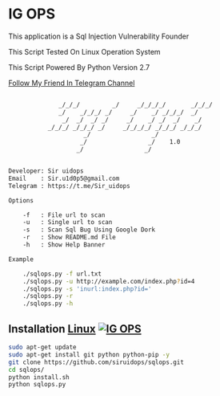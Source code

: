 # IG OPS

<p>This application is a Sql Injection Vulnerability Founder</p>
<p>This Script Tested On Linux Operation System </p>
<p>This Script Powered By Python Version 2.7</p>

[Follow My Friend In Telegram Channel](https://t.me/softhacking)

```bash

              _/_/_/         _/     _/_/_/_/       _/_/_/
              _/    _/_/_/ _/     _/    _/ _/_/_/  _/
               _/  _/  _/ _/     _/    _/ _/  _/    _/
           _/_/_/ _/_/_/ _/     _/_/_/_/ _/_/_/ _/_/_/
                     _/                 _/
                    _/                 _/    1.0
                   _/                 _/


Developer: Sir uidops
Email    : Sir.u1d0p5@gmail.com
Telegram : https://t.me/Sir_uidops

Options

    -f   : File url to scan
    -u   : Single url to scan
    -s   : Scan Sql Bug Using Google Dork
    -r   : Show README.md File
    -h   : Show Help Banner

Example

    ./sqlops.py -f url.txt
    ./sqlops.py -u http://example.com/index.php?id=4
    ./sqlops.py -s 'inurl:index.php?id='
    ./sqlops.py -r
    ./sqlops.py -h
```

## Installation [Linux](https://wikipedia.org/wiki/Linux) [![IG OPS](http://icons.iconarchive.com/icons/dakirby309/simply-styled/32/OS-Linux-icon.png)](https://fr.wikipedia.org/wiki/Linux)

```bash
sudo apt-get update
sudo apt-get install git python python-pip -y
git clone https://github.com/siruidops/sqlops.git
cd sqlops/
python install.sh
python sqlops.py
```
